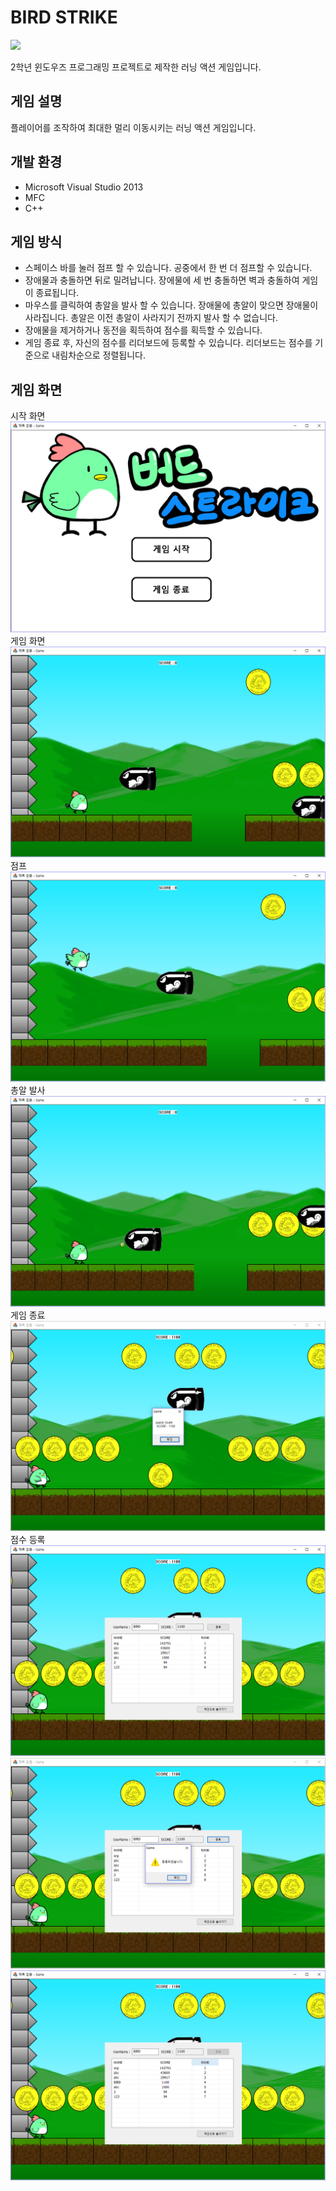 # BIRD STRIKE
<img src="/readme_images/GamePlay.gif">

2학년 윈도우즈 프로그래밍 프로젝트로 제작한 러닝 액션 게임입니다.

## 게임 설명
플레이어를 조작하여 최대한 멀리 이동시키는 러닝 액션 게임입니다.

## 개발 환경
- Microsoft Visual Studio 2013  
- MFC  
- C++  

## 게임 방식
- 스페이스 바를 눌러 점프 할 수 있습니다. 공중에서 한 번 더 점프할 수 있습니다.  
- 장애물과 충돌하면 뒤로 밀려납니다. 장에물에 세 번 충돌하면 벽과 충돌하여 게임이 종료됩니다.  
- 마우스를 클릭하여 총알을 발사 할 수 있습니다. 장애물에 총알이 맞으면 장애물이 사라집니다. 총알은 이전 총알이 사라지기 전까지 발사 할 수 없습니다.
- 장애물을 제거하거나 동전을 획득하여 점수를 획득할 수 있습니다.
- 게임 종료 후, 자신의 점수를 리더보드에 등록할 수 있습니다. 리더보드는 점수를 기준으로 내림차순으로 정렬됩니다.

## 게임 화면
시작 화면  
![시작 화면](./readme_images/start_scene.PNG)  
게임 화면  
![게임 화면](./readme_images/play1.PNG)  
점프  
![점프](./readme_images/play2.PNG)  
총알 발사  
![총알 발사](./readme_images/play3.PNG)  
게임 종료  
![게임 종료](./readme_images/play6.PNG)  
점수 등록  
![점수 등록](./readme_images/play8.PNG)  
![점수 등록](./readme_images/play9.PNG)  
![점수 등록](./readme_images/play10.PNG)  
